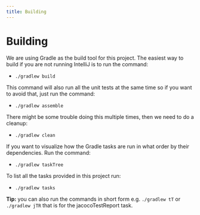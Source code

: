 ```yaml
---
title: Building
---
```


# Building

We are using Gradle as the build tool for this project. The easiest way to build if you are not running IntelliJ is to run
the command:

- `./gradlew build`

This command will also run all the unit tests at the same time so if you want to avoid that, just run the command:

- `./gradlew assemble`

There might be some trouble doing this multiple times, then we need to do a cleanup:

- `./gradlew clean`

If you want to visualize how the Gradle tasks are run in what order 
by their dependencies. Run the command:

- `./gradlew taskTree`

To list all the tasks provided in this project run:

- `./gradlew tasks`

**Tip:** you can also run the commands in short form e.g. `./gradlew tT` or `./gradlew jTR` that is 
for the jacocoTestReport task.